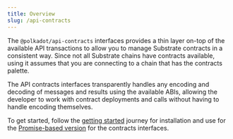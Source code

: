 ```yaml
---
title: Overview
slug: /api-contracts
---
```


The `@polkadot/api-contracts` interfaces provides a thin layer on-top of the available API transactions to allow you to manage Substrate contracts in a consistent way. Since not all Substrate chains have contracts available, using it assumes that you are connecting to a chain that has the contracts palette.

The API contracts interfaces transparently handles any encoding and decoding of messages and results using the available ABIs, allowing the developer to work with contract deployments and calls without having to handle encoding themselves.

To get started, follow the [getting started](start/intro.md) journey for installation and use for the [Promise-based version](https://github.com/polkadot-js/api/tree/master/packages/api-contract/src/promise) for the contracts interfaces.
